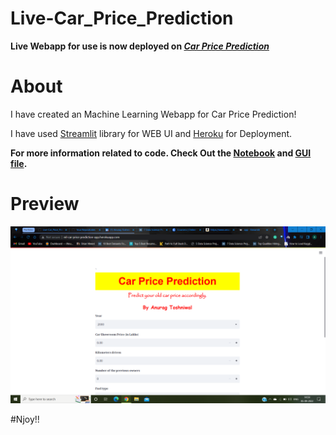 # Live-Car_Price_Prediction

**Live Webapp for use is now deployed on *[Car Price Prediction](http://ml-car-price-prediction-app.herokuapp.com/)***

# About

I have created an Machine Learning Webapp for Car Price Prediction!

I have used [Streamlit](https://docs.streamlit.io/) library for WEB UI and [Heroku](https://www.heroku.com/) for Deployment.

**For more information related to code. Check Out the [Notebook](https://github.com/Anuragtsl/Live-Car_Price_Prediction/blob/main/Car_Price_Prediction.ipynb) and [GUI file](https://github.com/Anuragtsl/Live-Car_Price_Prediction/blob/main/app.py).**

# Preview

![Image1](https://github.com/Anuragtsl/Live-Car_Price_Prediction/blob/main/images/1.png)


#Njoy!!
